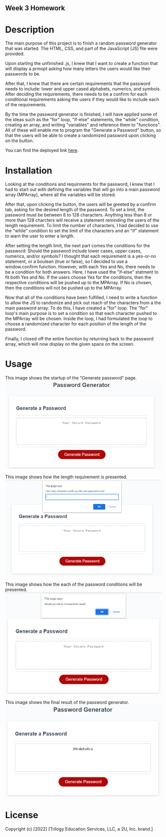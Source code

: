 ## Week 3 Homework

# Description

The main purpose of this project is to finish a random password generator that was started. The HTML, CSS, and part of the JavaScript (JS) file were provided.

Upon starting the unfinished .js, I knew that I want to create a function that will display a prmopt asking how many letters the users would like their passwords to be.

After that, I knew that there are certain requirements that the password needs to include: lower and upper cased alphabets, numerics, and symbols. After deciding the requirements, there needs to be a confirm for each conditional requirements asking the users if they would like to include each of the requirements.

By the time the password generator is finished, I will have applied some of the ideas such as the "for" loop, "if-else" statements, the "while" condition, creating an array, and writing "variables" and reference them to "functions". All of these will enable me to program the "Generate a Password" button, so that the users will be able to create a randomized password upon clicking on the button.

You can find the deployed link [here](https://yahplee.github.io/password-generator/).

# Installation

Looking at the conditions and requirments for the password, I knew that I had to start out with defining the variables that will go into a main password array (MPArray), where all the variables will be stored.

After that, upon clicking the button, the users will be greeted by a confirm tab, asking for the desired length of the password. To set a limit, the password must be between 8 to 128 characters. Anything less than 8 or more than 128 charcters will receive a statement reminding the users of the length requirement. To limit the number of characters, I had decided to use the "while" condition to set the limit of the characters and an "if" statement to warn the user to enter a length.

After setting the length limit, the next part comes the conditions for the password: Should the password include lower cases, upper cases, numerics, and/or symbols? I thought that each requirement is a yes-or-no statement, or a boulean (true or false), so I decided to use a window.confirm function. However, with each Yes and No, there needs to be a condition for both answers. Here, I have used the "if-else" statment to fit both Yes and No. If the users choose Yes for the conditions, then the respective conditions will be pushed up to the MPArray. If No is chosen, then the conditions will not be pushed up to the MPArray.

Now that all of the conditions have been fulfilled, I need to write a function to allow the JS to randomize and pick out reach of the characters from a the main password array. To do this, I have created a "for" loop. The "for" loop's main purpose is to set a condition so that each character pushed to the MPArray will be chosen. Inside the loop, I had formulated the loop to choose a randomized character for each position of the length of the password.

Finally, I closed off the entire function by returning back to the password array, which will now display on the given space on the screen.

# Usage

This image shows the startup of the "Generate password" page.
![The startup of the generate password page](./assets/images/Initial.png)

This image shows how the length requirement is presented.
![When the length requirement is presented](./assets/images/pass-length.png)

This image shows how the each of the password conditions will be presented.
![How each of the password conditions will be presented](./assets/images/pass-condition.png)

This image shows the final result of the password generator.
![The final result of after choosing the length and the conditions](./assets/images/Final.png)

# License

Copyright (c) [2022] [Trilogy Education Services, LLC, a 2U, Inc. brand.]
